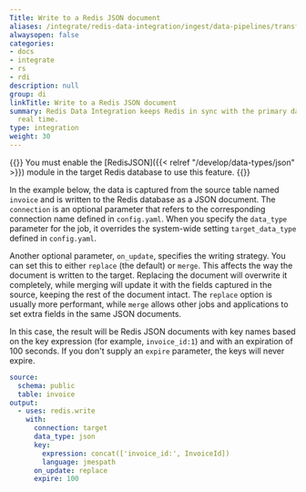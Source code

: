 ```yaml
---
Title: Write to a Redis JSON document
aliases: /integrate/redis-data-integration/ingest/data-pipelines/transform-examples/redis-json-example/
alwaysopen: false
categories:
- docs
- integrate
- rs
- rdi
description: null
group: di
linkTitle: Write to a Redis JSON document
summary: Redis Data Integration keeps Redis in sync with the primary database in near
  real time.
type: integration
weight: 30
---
```


{{<note>}}
You must enable the [RedisJSON]({{< relref "/develop/data-types/json" >}}) module in the target Redis
database to use this feature.
{{</note>}}

In the example below, the data is captured from the source table named `invoice` and is written to the Redis database as a JSON document. The `connection` is an optional parameter that refers to the corresponding connection name defined in `config.yaml`. When you specify the `data_type` parameter for the job, it overrides the system-wide setting `target_data_type` defined in `config.yaml`. 

Another optional parameter, `on_update`, specifies the writing strategy. You can set this to either `replace` (the default) or `merge`. This affects the way the document is written to the target. Replacing the document will overwrite it completely, while merging will update it with the fields captured in the source, keeping the rest of the document intact. The `replace` option is usually more performant, while `merge` allows other jobs and applications to set extra fields in the same JSON documents. 

In this case, the result will be Redis JSON documents with key names based on the key expression (for example, `invoice_id:1`) and with an expiration of 100 seconds. If you don't supply an `expire` parameter, the keys will never expire.    

```yaml
source:
  schema: public
  table: invoice
output:
  - uses: redis.write
    with:
      connection: target
      data_type: json
      key:
        expression: concat(['invoice_id:', InvoiceId])
        language: jmespath
      on_update: replace        
      expire: 100
```
